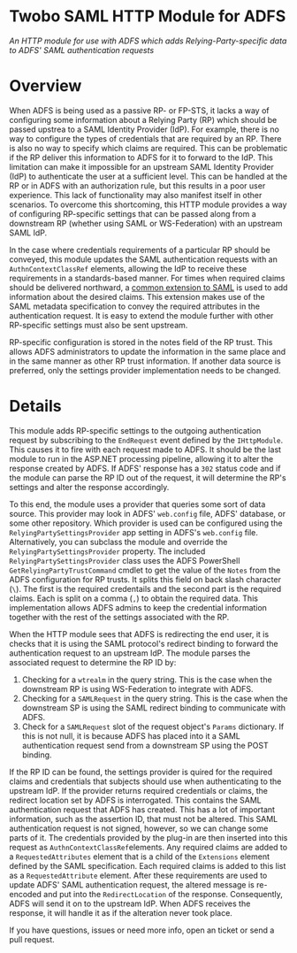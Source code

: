 # Twobo SAML HTTP Module for ADFS

_An HTTP module for use with ADFS which adds Relying-Party-specific data to ADFS' SAML authentication requests_

# Overview

When ADFS is being used as a passive RP- or FP-STS, it lacks a way of configuring some information about a Relying Party (RP) which should be passed upstrea to a SAML Identity Provider (IdP). For example, there is no way to configure the types of credentials that are required by an RP. There is also no way to specify which claims are required. This can be problematic if the RP deliver this information to ADFS for it to forward to the IdP. This limitation can make it impossible for an upstream SAML Identity Provider (IdP) to authenticate the user at a sufficient level. This can be handled at the RP or in ADFS with an authorization rule, but this results in a poor user experience. This lack of functionality may also manifest itself in other scenarios. To overcome this shortcoming, this HTTP module provides a way of configuring RP-specific settings that can be passed along from a downstream RP (whether using SAML or WS-Federation) with an upstream SAML IdP.

In the case where credentials requirements of a particular RP should be conveyed, this module updates the SAML authentication requests with an `AuthnContextClassRef` elements, allowing the IdP to receive these requirements in a standards-based manner. For times when required claims should be delivered northward, a [common extension to SAML](https://spaces.internet2.edu/display/InCCollaborate/SP+Attribute+Requirements#SPAttributeRequirements-SPAttributeRequirementsinAuthnRequests) is used to add information about the desired claims. This extension makes use of the SAML metadata specification to convey the required attributes in the authentication request. It is easy to extend the module further with other RP-specific settings must also be sent upstream.

RP-specific configuration is stored in the notes field of the RP trust. This allows ADFS administrators to update the information in the same place and in the same manner as other RP trust information. If another data source is preferred, only the settings provider implementation needs to be changed.  

# Details

This module adds RP-specific settings to the outgoing authentication request by subscribing to the `EndRequest` event defined by the `IHttpModule`. This causes it to fire with each request made to ADFS. It should be the last module to run in the ASP.NET processing pipeline, allowing it to alter the response created by ADFS. If ADFS' response has a `302` status code and if the module can parse the RP ID out of the request, it will determine the RP's settings and alter the response accordingly.

To this end, the module uses a provider that queries some sort of data source. This provider may look in ADFS' `web.config` file, ADFS' database, or some other repository. Which provider is used can be configured using the `RelyingPartySettingsProvider` app setting in ADFS's `web.config` file. Alternatively, you can subclass the module and override the `RelyingPartySettingsProvider` property. The included `RelyingPartySettingsProvider` class uses the ADFS PowerShell `GetRelyingPartyTrustCommand` cmdlet to get the value of the `Notes` from the ADFS configuration for RP trusts. It splits this field on back slash character (`\`). The first is the required credentails and the second part is the required claims. Each is split on a comma (`,`) to obtain the required data. This implementation allows ADFS admins to keep the credential information together with the rest of the settings associated with the RP.

When the HTTP module sees that ADFS is redirecting the end user, it is checks that it is using the SAML protocol's redirect binding to forward the authentication request to an upstream IdP. The module parses the associated request to determine the RP ID by:

1. Checking for a `wtrealm` in the query string. This is the case when the downstream RP is using WS-Federation to integrate with ADFS.
2. Checking for a `SAMLRequest` in the query string. This is the case when the downstream SP is using the SAML redirect binding to communicate with ADFS.
3. Check for a `SAMLRequest` slot of the request object's `Params` dictionary. If this is not null, it is because ADFS has placed into it a SAML authentication request send from a downstream SP using the POST binding.

If the RP ID can be found, the settings provider is quired for the required claims and credentials that subjects should use when authenticating to the upstream IdP. If the provider returns required credentials or claims, the redirect location set by ADFS is interrogated. This contains the SAML authentication request that ADFS has created. This has a lot of important information, such as the assertion ID, that must not be altered. This SAML authentication request is not signed, however, so we can change some parts of it. The credentials provided by the plug-in are then inserted into this request as `AuthnContextClassRef`elements. Any required claims are added to a `RequestedAttributes` element that is a child of the `Extensions` element defined by the SAML specification. Each required claims is added to this list as a `RequestedAttribute` element. After these requirements are used to update ADFS' SAML authentication request, the altered message is re-encoded and put into the `RedirectLocation` of the response. Consequently, ADFS will send it on to the upstream IdP. When ADFS receives the response, it will handle it as if the alteration never took place.

If you have questions, issues or need more info, open an ticket or send a pull request.